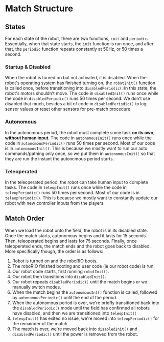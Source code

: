 # Match Structure

## States

For each state of the robot, there are two functions, `init` and `periodic`. Essentially, when that state starts, the `init` function is run once, and after that, the `periodic` function repeats constantly at 50Hz, or 50 times a second.

### Startup & Disabled

When the robot is turned on but not activated, it is disabled. When the robot's operating system has finished turning on, the `robotInit()` function is called once, before transitioning into `disabledPeriodic()`In this state, the robot's motors shouldn't move. The code in `disabledInit()` runs once while the code in `disabledPeriodic()` runs 50 times per second. We don't use disabled that much, besides a bit of code in `disabledPeriodic()` to log sensor values or reset other sensors for pre-match procedure.

### Autonomous

In the autonomous period, the robot must complete some task **on its own, without human input**. The code in `autonomousInit()` runs once while the code in `autonomousPeriodic()` runs 50 times per second. Most of our code is in `autonomousInit()`. This is because we mostly want to run our auto commands/pathing only once, so we put them in `autonomousInit()` so that they are run the instant the autonomous period starts.  

### Teleoperated

In the teleoperated period, the robot can take human input to complete tasks. The code in `teleopInit()` runs once while the code in `teleopPeriodic()` runs 50 times per second. Most of our code is in `teleopPeriodic()`. This is because we mostly want to constantly update our robot with new controller inputs from the players.

## Match Order

When we load the robot onto the field, the robot is in its disabled state. Once the match starts, autonomous begins and it lasts for 15 seconds. Then, teleoperated begins and lasts for 75 seconds. Finally, once teleoperated ends, the match ends and the robot goes back to disabled.  More specifically though, the order is as follows:

1. Robot is turned on and the roboRIO boots.
2. The roboRIO finished booting and user code (ie our robot code) is run.
3. Our robot code starts, first running `robotInit()`.
4. Our robot then transitions into `disabledInit()`.
5. Our robot repeats `disabledPeriodic()` until the match begins or we manually switch modes.
6. When the match begins the `autonomousInt()` function is called, followed by `autonomousPeriodic()` until the end of the period.
7. When the autonomous period is over, we're briefly transitioned back into the `disabledPeriodic()` mode until the field has confirmed all robots have disabled, and then we are transitioned into `teleopInit()`
8. `teleopInit()` has exited no issue, we're moved into `teleopPeriodic()` for the remainder of the match.
9. The match is over, we're moved back into `disabledInit()` and `disabledPeriodic()` until the power is removed from the robot.
